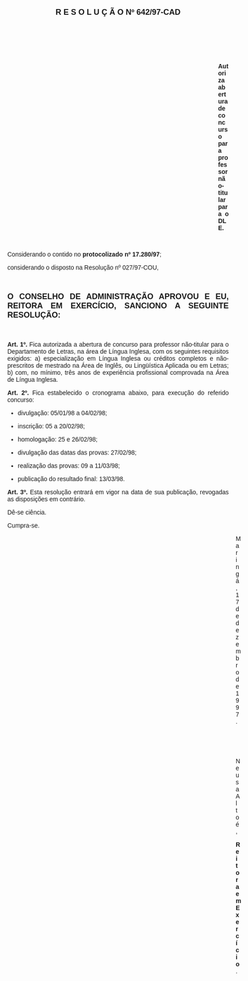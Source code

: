 <BODY>

<B><FONT FACE="Arial" SIZE=4><P ALIGN="CENTER">R E S O L U &Ccedil; &Atilde; O   Nº 642/97-CAD</P>
</B></FONT><FONT FACE="Arial">
<P>&nbsp;</P>
<P>&nbsp;</P>
<P>&nbsp;</P><DIR>
<DIR>
<DIR>
<DIR>
<DIR>
<DIR>
<DIR>
<DIR>
<DIR>
<DIR>
<DIR>
<DIR>

<B><P ALIGN="JUSTIFY">Autoriza abertura de concurso para professor n&atilde;o-titular para o DLE.</P>
</B><P ALIGN="JUSTIFY"></P>
<P>&nbsp;</P></DIR>
</DIR>
</DIR>
</DIR>
</DIR>
</DIR>
</DIR>
</DIR>
</DIR>
</DIR>
</DIR>
</DIR>

<P ALIGN="JUSTIFY">&#9;Considerando o contido no<B> protocolizado nº 17.280/97</B>;</P>
<P ALIGN="JUSTIFY">&#9;considerando o disposto na Resolu&ccedil;&atilde;o nº 027/97-COU,</P>
<P ALIGN="JUSTIFY"></P>
<P ALIGN="JUSTIFY">&nbsp;</P>
</FONT><B><FONT FACE="Arial" SIZE=4><P ALIGN="JUSTIFY">O CONSELHO DE ADMINISTRA&Ccedil;&Atilde;O APROVOU E EU, REITORA EM EXERC&Iacute;CIO, SANCIONO A SEGUINTE RESOLU&Ccedil;&Atilde;O:</P>
</B></FONT><FONT FACE="Arial"><P ALIGN="JUSTIFY"></P>
<P ALIGN="JUSTIFY">&nbsp;</P>
<P ALIGN="JUSTIFY">&#9;<B>Art. 1º.</B> Fica autorizada a abertura de concurso para professor n&atilde;o-titular para o Departamento de Letras, na &aacute;rea de L&iacute;ngua Inglesa, com os seguintes requisitos exigidos: a) especializa&ccedil;&atilde;o em L&iacute;ngua Inglesa ou cr&eacute;ditos completos e n&atilde;o-prescritos de mestrado na &Aacute;rea de Ingl&ecirc;s, ou Ling&uuml;&iacute;stica Aplicada ou em Letras; b) com, no m&iacute;nimo, tr&ecirc;s anos de experi&ecirc;ncia profissional comprovada na &Aacute;rea de L&iacute;ngua Inglesa.</P>
<P ALIGN="JUSTIFY">&#9;<B>Art. 2º.</B> Fica estabelecido o cronograma abaixo, para execu&ccedil;&atilde;o do referido concurso:</P>

<UL>
<P ALIGN="JUSTIFY"><LI>divulga&ccedil;&atilde;o: 05/01/98 a 04/02/98;</LI></P>
<P ALIGN="JUSTIFY"><LI>inscri&ccedil;&atilde;o: 05 a 20/02/98;</LI></P>
<P ALIGN="JUSTIFY"><LI>homologa&ccedil;&atilde;o: 25 e 26/02/98;</LI></P>
<P ALIGN="JUSTIFY"><LI>divulga&ccedil;&atilde;o das datas das provas: 27/02/98;</LI></P>
<P ALIGN="JUSTIFY"><LI>realiza&ccedil;&atilde;o das provas: 09 a 11/03/98;</LI></P>
<P ALIGN="JUSTIFY"><LI>publica&ccedil;&atilde;o do resultado final: 13/03/98.</LI></P></UL>

<P ALIGN="JUSTIFY">&#9;<B>Art. 3º.</B> Esta resolu&ccedil;&atilde;o entrar&aacute; em vigor na data de sua publica&ccedil;&atilde;o, revogadas as disposi&ccedil;&otilde;es em contr&aacute;rio.</P>
<P>&#9;D&ecirc;-se ci&ecirc;ncia.</P>
<P>&#9;Cumpra-se.</P>
<DIR>
<DIR>
<DIR>
<DIR>
<DIR>
<DIR>
<DIR>
<DIR>
<DIR>
<DIR>
<DIR>
<DIR>
<DIR>

<P>Maring&aacute;, 17 de dezembro de 1997.</P>

<P>&nbsp;</P>
<P>&nbsp;</P>
<P>Neusa Alto&eacute;,</P>
<B><P>Reitora em Exerc&iacute;cio</B>.</P></DIR>
</DIR>
</DIR>
</DIR>
</DIR>
</DIR>
</DIR>
</DIR>
</DIR>
</DIR>
</DIR>
</DIR>
</DIR>
</FONT></BODY>
